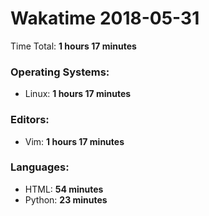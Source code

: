 # Wakatime 2018-05-31

Time Total: **1 hours 17 minutes**

### Operating Systems:
- Linux: **1 hours 17 minutes** 

### Editors:
- Vim: **1 hours 17 minutes** 

### Languages:
- HTML: **54 minutes** 
- Python: **23 minutes** 

